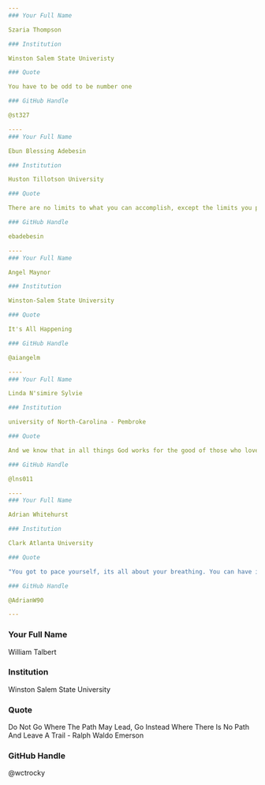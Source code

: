 ```yaml
---
### Your Full Name

Szaria Thompson

### Institution

Winston Salem State Univeristy

### Quote

You have to be odd to be number one

### GitHub Handle

@st327

----
### Your Full Name

Ebun Blessing Adebesin

### Institution

Huston Tillotson University

### Quote

There are no limits to what you can accomplish, except the limits you place on your own thinking

### GitHub Handle

ebadebesin

----
### Your Full Name

Angel Maynor

### Institution

Winston-Salem State University

### Quote

It's All Happening 

### GitHub Handle

@aiangelm

----
### Your Full Name

Linda N'simire Sylvie

### Institution

university of North-Carolina - Pembroke

### Quote

And we know that in all things God works for the good of those who love him, who have been called according to his purpose. Romans 8:28

### GitHub Handle

@lns011

----
### Your Full Name

Adrian Whitehurst

### Institution

Clark Atlanta University

### Quote

"You got to pace yourself, its all about your breathing. You can have it all, its all about your reason!" - Nipsey Hussle

### GitHub Handle

@AdrianW90

---
```

### Your Full Name
William Talbert

### Institution

Winston Salem State University

### Quote

Do Not Go Where The Path May Lead, Go Instead Where There Is No Path And Leave A Trail - Ralph Waldo Emerson

### GitHub Handle

@wctrocky
